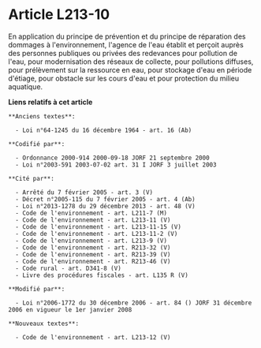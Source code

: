 # Article L213-10

En application du principe de prévention et du principe de réparation des dommages à l'environnement, l'agence de l'eau
établit et perçoit auprès des personnes publiques ou privées des redevances pour pollution de l'eau, pour modernisation des
réseaux de collecte, pour pollutions diffuses, pour prélèvement sur la ressource en eau, pour stockage d'eau en période
d'étiage, pour obstacle sur les cours d'eau et pour protection du milieu aquatique.

**Liens relatifs à cet article**

	**Anciens textes**:

	  - Loi n°64-1245 du 16 décembre 1964 - art. 16 (Ab)

	**Codifié par**:

	  - Ordonnance 2000-914 2000-09-18 JORF 21 septembre 2000
	  - Loi n°2003-591 2003-07-02 art. 31 I JORF 3 juillet 2003

	**Cité par**:

	  - Arrêté du 7 février 2005 - art. 3 (V)
	  - Décret n°2005-115 du 7 février 2005 - art. 4 (Ab)
	  - Loi n°2013-1278 du 29 décembre 2013 - art. 48 (V)
	  - Code de l'environnement - art. L211-7 (M)
	  - Code de l'environnement - art. L213-11 (V)
	  - Code de l'environnement - art. L213-11-15 (V)
	  - Code de l'environnement - art. L213-11-2 (V)
	  - Code de l'environnement - art. L213-9 (V)
	  - Code de l'environnement - art. R213-32 (V)
	  - Code de l'environnement - art. R213-39 (V)
	  - Code de l'environnement - art. R213-46 (V)
	  - Code rural - art. D341-8 (V)
	  - Livre des procédures fiscales - art. L135 R (V)

	**Modifié par**:

	  - Loi n°2006-1772 du 30 décembre 2006 - art. 84 () JORF 31 décembre 2006 en vigueur le 1er janvier 2008

	**Nouveaux textes**:

	  - Code de l'environnement - art. L213-12 (V)
